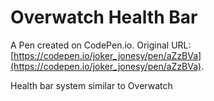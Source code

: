 # Overwatch Health Bar

A Pen created on CodePen.io. Original URL: [https://codepen.io/joker_jonesy/pen/aZzBVa](https://codepen.io/joker_jonesy/pen/aZzBVa).

Health bar system similar to Overwatch

